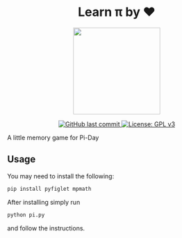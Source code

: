 
<h1 align="center">Learn π by ♥</h1>
<div align="center" id="logo">
    <img src="./assets/pi.jpeg" width="200", height="200">
</div>

<p align="center">
    <a href="https://github.com/menisadi/pi-game/pulse">
      <img alt="GitHub last commit" src="https://img.shields.io/github/last-commit/menisadi/pi-game">
    </a>
    <a href="https://www.gnu.org/licenses/gpl-3.0">
        <img alt="License: GPL v3" src="https://img.shields.io/badge/License-GPLv3-blue.svg">
    </a>
</p>

A little memory game for Pi-Day

## Usage
You may need to install the following:
```bash
pip install pyfiglet mpmath
```
After installing simply run
```bash
python pi.py
```
and follow the instructions.


